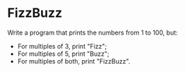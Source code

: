 # FizzBuzz

Write a program that prints the numbers from 1 to 100, but:

- For multiples of 3, print "Fizz";
- For multiples of 5, print "Buzz";
- For multiples of both, print "FizzBuzz".